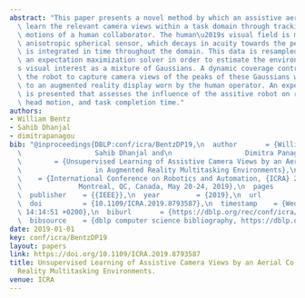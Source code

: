 ```yaml
---
abstract: "This paper presents a novel method by which an assistive aerial robot can\
  \ learn the relevant camera views within a task domain through tracking the head\
  \ motions of a human collaborator. The human\u2019s visual field is modeled as an\
  \ anisotropic spherical sensor, which decays in acuity towards the periphery, and\
  \ is integrated in time throughout the domain. This data is resampled and fed into\
  \ an expectation maximization solver in order to estimate the environment\u2019\
  s visual interest as a mixture of Gaussians. A dynamic coverage control law directs\
  \ the robot to capture camera views of the peaks of these Gaussians which is broadcast\
  \ to an augmented reality display worn by the human operator. An experimental study\
  \ is presented that assesses the influence of the assitive robot on reflex time,\
  \ head motion, and task completion time."
authors:
- William Bentz
- Sahib Dhanjal
- dimitrapanagou
bib: "@inproceedings{DBLP:conf/icra/BentzDP19,\n  author       = {William Bentz and\n\
  \                  Sahib Dhanjal and\n                  Dimitra Panagou},\n  title\
  \        = {Unsupervised Learning of Assistive Camera Views by an Aerial Co-robot\n\
  \                  in Augmented Reality Multitasking Environments},\n  booktitle\
  \    = {International Conference on Robotics and Automation, {ICRA} 2019,\n    \
  \              Montreal, QC, Canada, May 20-24, 2019},\n  pages        = {3003--3009},\n\
  \  publisher    = {{IEEE}},\n  year         = {2019},\n  url          = {https://doi.org/10.1109/ICRA.2019.8793587},\n\
  \  doi          = {10.1109/ICRA.2019.8793587},\n  timestamp    = {Wed, 16 Oct 2019\
  \ 14:14:51 +0200},\n  biburl       = {https://dblp.org/rec/conf/icra/BentzDP19.bib},\n\
  \  bibsource    = {dblp computer science bibliography, https://dblp.org}\n}"
date: 2019-01-01
key: conf/icra/BentzDP19
layout: papers
link: https://doi.org/10.1109/ICRA.2019.8793587
title: Unsupervised Learning of Assistive Camera Views by an Aerial Co-robot in Augmented
  Reality Multitasking Environments.
venue: ICRA
---
```

